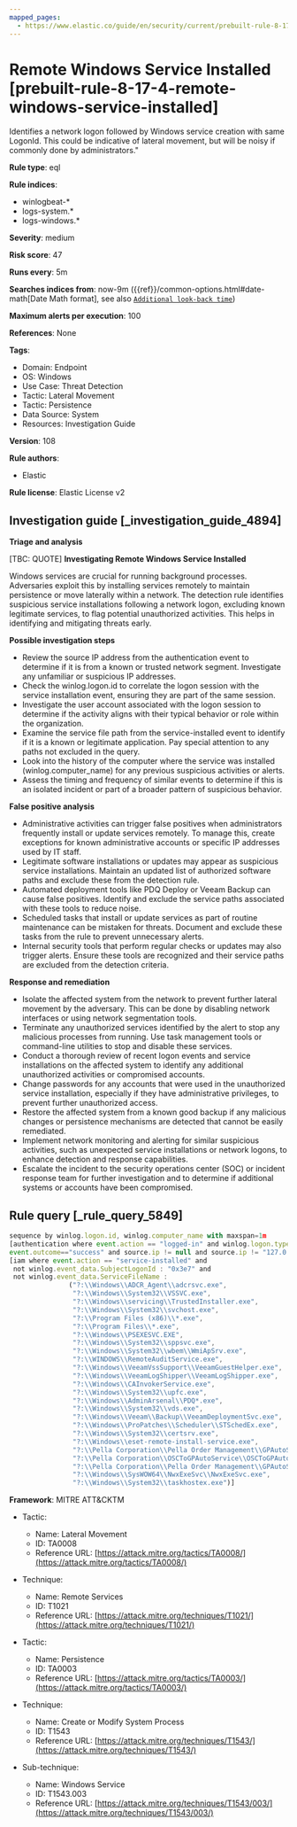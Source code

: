 ```yaml
---
mapped_pages:
  - https://www.elastic.co/guide/en/security/current/prebuilt-rule-8-17-4-remote-windows-service-installed.html
---
```


# Remote Windows Service Installed [prebuilt-rule-8-17-4-remote-windows-service-installed]

Identifies a network logon followed by Windows service creation with same LogonId. This could be indicative of lateral movement, but will be noisy if commonly done by administrators."

**Rule type**: eql

**Rule indices**:

* winlogbeat-*
* logs-system.*
* logs-windows.*

**Severity**: medium

**Risk score**: 47

**Runs every**: 5m

**Searches indices from**: now-9m ({{ref}}/common-options.html#date-math[Date Math format], see also [`Additional look-back time`](docs-content://solutions/security/detect-and-alert/create-detection-rule.md#rule-schedule))

**Maximum alerts per execution**: 100

**References**: None

**Tags**:

* Domain: Endpoint
* OS: Windows
* Use Case: Threat Detection
* Tactic: Lateral Movement
* Tactic: Persistence
* Data Source: System
* Resources: Investigation Guide

**Version**: 108

**Rule authors**:

* Elastic

**Rule license**: Elastic License v2

## Investigation guide [_investigation_guide_4894]

**Triage and analysis**

[TBC: QUOTE]
**Investigating Remote Windows Service Installed**

Windows services are crucial for running background processes. Adversaries exploit this by installing services remotely to maintain persistence or move laterally within a network. The detection rule identifies suspicious service installations following a network logon, excluding known legitimate services, to flag potential unauthorized activities. This helps in identifying and mitigating threats early.

**Possible investigation steps**

* Review the source IP address from the authentication event to determine if it is from a known or trusted network segment. Investigate any unfamiliar or suspicious IP addresses.
* Check the winlog.logon.id to correlate the logon session with the service installation event, ensuring they are part of the same session.
* Investigate the user account associated with the logon session to determine if the activity aligns with their typical behavior or role within the organization.
* Examine the service file path from the service-installed event to identify if it is a known or legitimate application. Pay special attention to any paths not excluded in the query.
* Look into the history of the computer where the service was installed (winlog.computer_name) for any previous suspicious activities or alerts.
* Assess the timing and frequency of similar events to determine if this is an isolated incident or part of a broader pattern of suspicious behavior.

**False positive analysis**

* Administrative activities can trigger false positives when administrators frequently install or update services remotely. To manage this, create exceptions for known administrative accounts or specific IP addresses used by IT staff.
* Legitimate software installations or updates may appear as suspicious service installations. Maintain an updated list of authorized software paths and exclude these from the detection rule.
* Automated deployment tools like PDQ Deploy or Veeam Backup can cause false positives. Identify and exclude the service paths associated with these tools to reduce noise.
* Scheduled tasks that install or update services as part of routine maintenance can be mistaken for threats. Document and exclude these tasks from the rule to prevent unnecessary alerts.
* Internal security tools that perform regular checks or updates may also trigger alerts. Ensure these tools are recognized and their service paths are excluded from the detection criteria.

**Response and remediation**

* Isolate the affected system from the network to prevent further lateral movement by the adversary. This can be done by disabling network interfaces or using network segmentation tools.
* Terminate any unauthorized services identified by the alert to stop any malicious processes from running. Use task management tools or command-line utilities to stop and disable these services.
* Conduct a thorough review of recent logon events and service installations on the affected system to identify any additional unauthorized activities or compromised accounts.
* Change passwords for any accounts that were used in the unauthorized service installation, especially if they have administrative privileges, to prevent further unauthorized access.
* Restore the affected system from a known good backup if any malicious changes or persistence mechanisms are detected that cannot be easily remediated.
* Implement network monitoring and alerting for similar suspicious activities, such as unexpected service installations or network logons, to enhance detection and response capabilities.
* Escalate the incident to the security operations center (SOC) or incident response team for further investigation and to determine if additional systems or accounts have been compromised.


## Rule query [_rule_query_5849]

```js
sequence by winlog.logon.id, winlog.computer_name with maxspan=1m
[authentication where event.action == "logged-in" and winlog.logon.type : "Network" and
event.outcome=="success" and source.ip != null and source.ip != "127.0.0.1" and source.ip != "::1"]
[iam where event.action == "service-installed" and
 not winlog.event_data.SubjectLogonId : "0x3e7" and
 not winlog.event_data.ServiceFileName :
               ("?:\\Windows\\ADCR_Agent\\adcrsvc.exe",
                "?:\\Windows\\System32\\VSSVC.exe",
                "?:\\Windows\\servicing\\TrustedInstaller.exe",
                "?:\\Windows\\System32\\svchost.exe",
                "?:\\Program Files (x86)\\*.exe",
                "?:\\Program Files\\*.exe",
                "?:\\Windows\\PSEXESVC.EXE",
                "?:\\Windows\\System32\\sppsvc.exe",
                "?:\\Windows\\System32\\wbem\\WmiApSrv.exe",
                "?:\\WINDOWS\\RemoteAuditService.exe",
                "?:\\Windows\\VeeamVssSupport\\VeeamGuestHelper.exe",
                "?:\\Windows\\VeeamLogShipper\\VeeamLogShipper.exe",
                "?:\\Windows\\CAInvokerService.exe",
                "?:\\Windows\\System32\\upfc.exe",
                "?:\\Windows\\AdminArsenal\\PDQ*.exe",
                "?:\\Windows\\System32\\vds.exe",
                "?:\\Windows\\Veeam\\Backup\\VeeamDeploymentSvc.exe",
                "?:\\Windows\\ProPatches\\Scheduler\\STSchedEx.exe",
                "?:\\Windows\\System32\\certsrv.exe",
                "?:\\Windows\\eset-remote-install-service.exe",
                "?:\\Pella Corporation\\Pella Order Management\\GPAutoSvc.exe",
                "?:\\Pella Corporation\\OSCToGPAutoService\\OSCToGPAutoSvc.exe",
                "?:\\Pella Corporation\\Pella Order Management\\GPAutoSvc.exe",
                "?:\\Windows\\SysWOW64\\NwxExeSvc\\NwxExeSvc.exe",
                "?:\\Windows\\System32\\taskhostex.exe")]
```

**Framework**: MITRE ATT&CKTM

* Tactic:

    * Name: Lateral Movement
    * ID: TA0008
    * Reference URL: [https://attack.mitre.org/tactics/TA0008/](https://attack.mitre.org/tactics/TA0008/)

* Technique:

    * Name: Remote Services
    * ID: T1021
    * Reference URL: [https://attack.mitre.org/techniques/T1021/](https://attack.mitre.org/techniques/T1021/)

* Tactic:

    * Name: Persistence
    * ID: TA0003
    * Reference URL: [https://attack.mitre.org/tactics/TA0003/](https://attack.mitre.org/tactics/TA0003/)

* Technique:

    * Name: Create or Modify System Process
    * ID: T1543
    * Reference URL: [https://attack.mitre.org/techniques/T1543/](https://attack.mitre.org/techniques/T1543/)

* Sub-technique:

    * Name: Windows Service
    * ID: T1543.003
    * Reference URL: [https://attack.mitre.org/techniques/T1543/003/](https://attack.mitre.org/techniques/T1543/003/)



